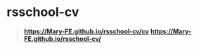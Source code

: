 # rsschool-cv
> **https://Mary-FE.github.io/rsschool-cv/cv**
> **https://Mary-FE.github.io/rsschool-cv/**